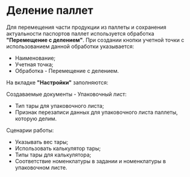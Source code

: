 # Деление паллет


Для перемещения части продукции из паллеты и сохранения актуальности паспортов паллет используется обработка **"Перемещение с делением"**. При создании кнопки учетной точки с использованием данной обработки указывается:

- Наименование;
- Учетная точка;
- Обработка - Перемещение с делением.

На вкладке **"Настройки"** заполняются:

Создаваемые документы - Упаковочный лист:

- Тип тары для упаковочного листа;
- Признак перезаписи данных для упаковочного листа паллеты, которую делим.

Сценарии работы:

- Указывать вес тары;
- Использовать калькулятор тары;
- Типы тары для калькулятора;
- Соответствие номенклатуры в задании и номенклатуры в упаковочном листе.
